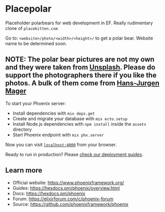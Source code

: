 # Placepolar

Placeholder polarbears for web development in EF. Really rudimentary clone of `placekitten.com`


Go to: `<website>/photo/<width>/<height>/` to get a polar bear. Website name to be determined soon.

## NOTE: The polar bear pictures are not my own and they were taken from [Unsplash](https://unsplash.com/s/photos/polar-bear). Please do support the photographers there if you like the photos. A bulk of them come from [Hans-Jurgen Mager](https://unsplash.com/@hansjurgen007)	

To start your Phoenix server:

  * Install dependencies with `mix deps.get`
  * Create and migrate your database with `mix ecto.setup`
  * Install Node.js dependencies with `npm install` inside the `assets` directory
  * Start Phoenix endpoint with `mix phx.server`

Now you can visit [`localhost:4000`](http://localhost:4000) from your browser.

Ready to run in production? Please [check our deployment guides](https://hexdocs.pm/phoenix/deployment.html).

## Learn more

  * Official website: https://www.phoenixframework.org/
  * Guides: https://hexdocs.pm/phoenix/overview.html
  * Docs: https://hexdocs.pm/phoenix
  * Forum: https://elixirforum.com/c/phoenix-forum
  * Source: https://github.com/phoenixframework/phoenix
